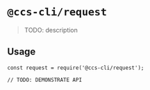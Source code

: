 # `@ccs-cli/request`

> TODO: description

## Usage

```
const request = require('@ccs-cli/request');

// TODO: DEMONSTRATE API
```

